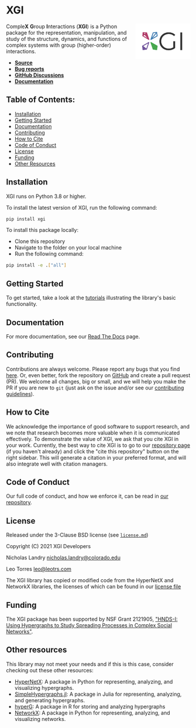 # XGI
<img src='logo/logo.png' width='150px' align="right" style="float:right;margin-left:10pt"></img>
Comple**X** **G**roup **I**nteractions (**XGI**) is a Python package for the representation, manipulation, and study of the structure, dynamics, and functions of complex systems with group (higher-order) interactions.

* [**Source**](../../)
* [**Bug reports**](../../issues)
* [**GitHub Discussions**](../../discussions)
* [**Documentation**](https://xgi.readthedocs.io/en/latest/)

## Table of Contents:
  - [Installation](#installation)
  - [Getting Started](#getting-started)
  - [Documentation](#documentation)
  - [Contributing](#contributing)
  - [How to Cite](#how-to-cite)
  - [Code of Conduct](#code-of-conduct)
  - [License](#license)
  - [Funding](#funding)
  - [Other Resources](#other-resources)

## Installation
XGI runs on Python 3.8 or higher.

To install the latest version of XGI, run the following command:
```sh
pip install xgi
```

To install this package locally:
* Clone this repository
* Navigate to the folder on your local machine
* Run the following command:
```sh
pip install -e .["all"]
```

## Getting Started

To get started, take a look at the [tutorials](/tutorials/) illustrating the library's basic functionality.

## Documentation

For more documentation, see our [Read The Docs](https://xgi.readthedocs.io/en/latest/) page.

## Contributing
Contributions are always welcome. Please report any bugs that you find [here](../../issues). Or, even better, fork the repository on [GitHub](../../) and create a pull request (PR). We welcome all changes, big or small, and we will help you make the PR if you are new to `git` (just ask on the issue and/or see our [contributing guidelines](CONTRIBUTING.md)).

## How to Cite

We acknowledge the importance of good software to support research, and we note
that research becomes more valuable when it is communicated effectively. To
demonstrate the value of XGI, we ask that you cite XGI in your work.
Currently, the best way to cite XGI is to go to our
[repository page](../../) (if you haven't already) and
click the "cite this repository" button on the right sidebar. This will generate
a citation in your preferred format, and will also integrate well with citation managers.

## Code of Conduct

Our full code of conduct, and how we enforce it, can be read in [our repository](CODE_OF_CONDUCT.md).

## License
Released under the 3-Clause BSD license (see [`license.md`](license.md))

Copyright (C) 2021 XGI Developers

Nicholas Landry <nicholas.landry@colorado.edu>

Leo Torres <leo@leotrs.com>

The XGI library has copied or modified code from the HyperNetX and NetworkX libraries, the licenses of which can be found in our [license file](license.md)

## Funding
The XGI package has been supported by NSF Grant 2121905, ["HNDS-I: Using Hypergraphs to Study Spreading Processes in Complex Social Networks"](https://www.nsf.gov/awardsearch/showAward?AWD_ID=2121905).

## Other resources
This library may not meet your needs and if this is this case, consider checking out these other resources:
* [HyperNetX](https://pnnl.github.io/HyperNetX): A package in Python for representing, analyzing, and visualizing hypergraphs.
* [SimpleHypergraphs.jl](https://pszufe.github.io/SimpleHypergraphs.jl/v0.1/): A package in Julia for representing, analyzing, and generating hypergraphs.
* [hyperG](https://cran.r-project.org/web/packages/HyperG/index.html): A package in R for storing and analyzing hypergraphs
* [NetworkX](https://networkx.org/): A package in Python for representing, analyzing, and visualizing networks.
